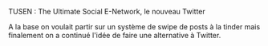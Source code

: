 TUSEN : The Ultimate Social E-Network, le nouveau Twitter

A la base on voulait partir sur un système de swipe de posts à la tinder mais finalement on a continué l'idée de faire une alternative à Twitter.
